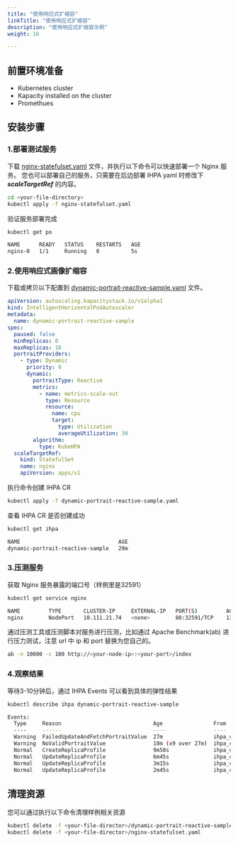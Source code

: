 ```yaml
---
title: "使用响应式扩缩容"
linkTitle: "使用响应式扩缩容"
description: "使用响应式扩缩容示例"
weight: 16

---
```


## 前置环境准备

- Kubernetes cluster
- Kapacity installed on the cluster
- Promethues

## 安装步骤

### 1.部署测试服务

下载 [nginx-statefulset.yaml](/examples/nginx-statefulset.yaml) 文件，并执行以下命令可以快速部署一个 Nginx 服务。
您也可以部署自己的服务，只需要在后边部署 IHPA yaml 时修改下 ***scaleTargetRef*** 的内容。

```bash
cd <your-file-directory>
kubectl apply -f nginx-statefulset.yaml
```

验证服务部署完成

```bash
kubectl get po

NAME      READY   STATUS    RESTARTS   AGE
nginx-0   1/1     Running   0          5s
```

### 2.使用响应式画像扩缩容

下载或拷贝以下配置到 [dynamic-portrait-reactive-sample.yaml](/examples/ihpa/dynamic-portrait-reactive-sample.yaml) 文件。

```yaml
apiVersion: autoscaling.kapacitystack.io/v1alpha1
kind: IntelligentHorizontalPodAutoscaler
metadata:
  name: dynamic-portrait-reactive-sample
spec:
  paused: false
  minReplicas: 0
  maxReplicas: 10
  portraitProviders:
    - type: Dynamic
      priority: 0
      dynamic:
        portraitType: Reactive
        metrics:
          - name: metrics-scale-out
            type: Resource
            resource:
              name: cpu
              target:
                type: Utilization
                averageUtilization: 30
        algorithm:
          type: KubeHPA
  scaleTargetRef:
    kind: StatefulSet
    name: nginx
    apiVersion: apps/v1
```

执行命令创建 IHPA CR

```bash
kubectl apply -f dynamic-portrait-reactive-sample.yaml
```

查看 IHPA CR 是否创建成功

```bash
kubectl get ihpa

NAME                               AGE
dynamic-portrait-reactive-sample   29m
```

### 3.压测服务

获取 Nginx 服务暴露的端口号（样例里是32591）

```bash
kubectl get service nginx

NAME         TYPE       CLUSTER-IP     EXTERNAL-IP   PORT(S)         AGE
nginx        NodePort   10.111.21.74   <none>        80:32591/TCP    13m
```

通过压测工具或压测脚本对服务进行压测，比如通过 Apache Benchmark(ab) 进行压力测试，注意 url 中 ip 和 port 替换为您自己的。

```bash
ab -n 10000 -c 100 http://<your-node-ip>:<your-port>/index
```

### 4.观察结果

等待3-10分钟后，通过 IHPA Events 可以看到具体的弹性结果

```bash
kubectl describe ihpa dynamic-portrait-reactive-sample

Events:
  Type     Reason                             Age                From             Message
  ----     ------                             ----               ----             -------
  Warning  FailedUpdateAndFetchPortraitValue  27m                ihpa_controller  failed to update and fetch portrait value: failed to fetch portrait value: failed to get HorizontalPortrait "default/dynamic-portrait-reactive-sample-reactive": HorizontalPortrait.autoscaling.kapacity.traas.io "dynamic-portrait-reactive-sample-reactive" not found
  Warning  NoValidPortraitValue               10m (x9 over 27m)  ihpa_controller  no valid portrait value for now
  Normal   CreateReplicaProfile               9m58s              ihpa_controller  create ReplicaProfile with onlineReplcas: 1, cutoffReplicas: 0, standbyReplicas: 0
  Normal   UpdateReplicaProfile               6m45s              ihpa_controller  update ReplicaProfile with onlineReplcas: 1 -> 6, cutoffReplicas: 0 -> 0, standbyReplicas: 0 -> 0
  Normal   UpdateReplicaProfile               3m15s              ihpa_controller  update ReplicaProfile with onlineReplcas: 6 -> 4, cutoffReplicas: 0 -> 0, standbyReplicas: 0 -> 0
  Normal   UpdateReplicaProfile               2m45s              ihpa_controller  update ReplicaProfile with onlineReplcas: 4 -> 1, cutoffReplicas: 0 -> 0, standbyReplicas: 0 -> 0
```

## 清理资源

您可以通过执行以下命令清理样例相关资源

```bash
kubectl delete -f <your-file-director>/dynamic-portrait-reactive-sample.yaml 
kubectl delete -f <your-file-director>/nginx-statefulset.yaml 
```